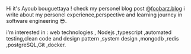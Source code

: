 Hi it's Ayoub bouguettaya ! check my personel blog post @[foobarz.blog](https://foobarz.blog/) i write about my personel experience,perspective and learning journey in software engineering 😎.

i'm interested in : web technologies , Nodejs ,typescript ,automated testing,clean code and design pattern ,system design ,mongodb ,redis ,postgreSQL,Git ,docker.
